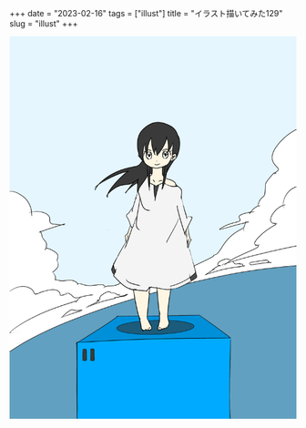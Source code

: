 +++
date = "2023-02-16"
tags = ["illust"]
title = "イラスト描いてみた129"
slug = "illust"
+++

![](/img/yui_129.png)
